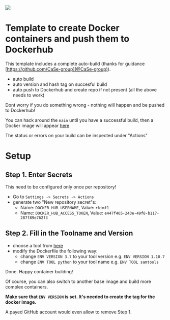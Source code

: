 ![](https://img.shields.io/badge/GitAction-docker-blue.svg)

# Template to create Docker containers and push them to Dockerhub

This template includes a complete auto-build (thanks for guidance [https://github.com/CaSe-group](@CaSe-group)).

* auto build
* auto version and hash tag on succesful build
* auto push to Dockerhub and create repo if not present (all the above needs to work)

Dont worry if you do something wrong - nothing will happen and be pushed to Dockerhub!

You can hack around the `main` until you have a successful build, then a Docker image will appear [here](https://hub.docker.com/repositories/u/rkimf1)

The status or errors on your build can be inspected under "Actions"

# Setup

## Step 1. Enter Secrets

This need to be configured only once per repository!

* Go to `Settings -> Secrets -> Actions`
* generate two "New repository secret"s:
    * Name: `DOCKER_HUB_USERNAME`, Value: `rkimf1`
    * Name: `DOCKER_HUB_ACCESS_TOKEN`, Value: `e447f405-243e-49f8-b117-287f89e762f3`

## Step 2. Fill in the Toolname and Version

* choose a tool from [here](https://bioconda.github.io/conda-recipe_index.html)
* modify the Dockerfile the following way:
  * change `ENV VERSION 3.7` to your tool version e.g. `ENV VERSION 1.10.7`
  * change `ENV TOOL python` to your tool name e.g. `ENV TOOL samtools`
  
Done. Happy container building!

Of course, you can also switch to another base image and build more complex containers.

**Make sure that `ENV VERSION` is set. It's needed to create the tag for the docker image.**

A payed GitHub account would even allow to remove Step 1. 
